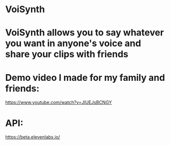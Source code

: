 # VoiSynth

# VoiSynth allows you to say whatever you want in anyone's voice and share your clips with friends

# Demo video I made for my family and friends: 
https://www.youtube.com/watch?v=JIUEJsBCNGY


# API:
https://beta.elevenlabs.io/

